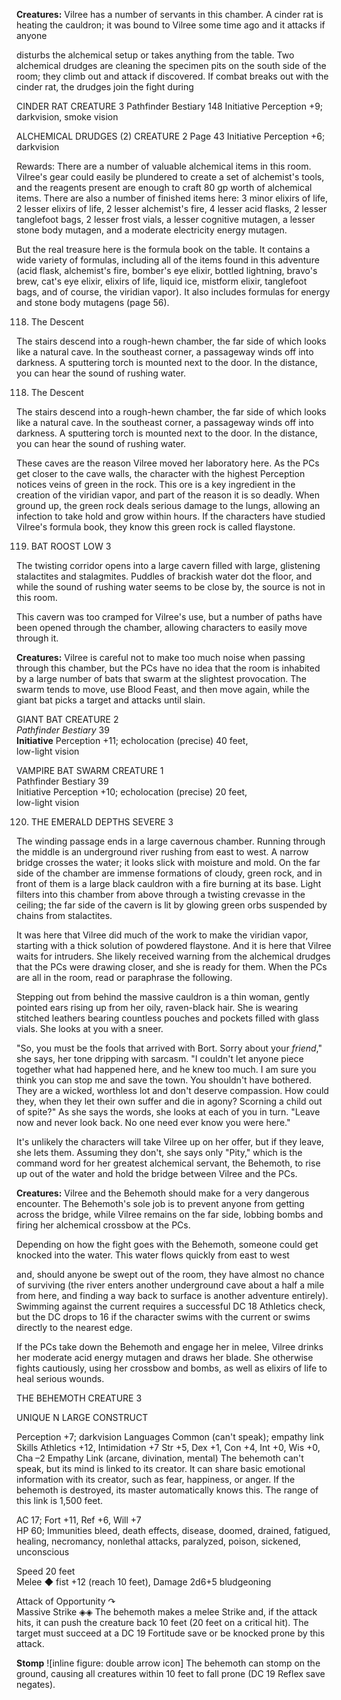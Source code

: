 
**Creatures:** Vilree has a number of servants in this chamber. A cinder rat is heating the cauldron; it was bound to Vilree some time ago and it attacks if anyone

disturbs the alchemical setup or takes
anything from the table. Two alchemical
drudges are cleaning the specimen pits on the
south side of the room; they climb out and
attack if discovered. If combat breaks out with
the cinder rat, the drudges join the fight during

CINDER RAT                        CREATURE 3
Pathfinder Bestiary 148
Initiative Perception +9; darkvision, smoke vision

ALCHEMICAL DRUDGES (2)                CREATURE 2
Page 43
Initiative Perception +6; darkvision

Rewards: There are a number of valuable alchemical items in this room. Vilree's gear could easily be plundered to create a set of alchemist's tools, and the reagents present are enough to craft 80 gp worth of alchemical items. There are also a number of finished items here: 3 minor elixirs of life, 2 lesser elixirs of life, 2 lesser alchemist's fire, 4 lesser acid flasks, 2 lesser tanglefoot bags, 2 lesser frost vials, a lesser cognitive mutagen, a lesser stone body mutagen, and a moderate electricity energy mutagen.

But the real treasure here is the formula book on the table. It contains a wide variety of formulas, including all of the items found in this adventure (acid flask, alchemist's fire, bomber's eye elixir, bottled lightning, bravo's brew, cat's eye elixir, elixirs of life, liquid ice, mistform elixir, tanglefoot bags, and of course, the viridian vapor). It also includes formulas for energy and stone body mutagens (page 56).

118. The Descent

The stairs descend into a rough-hewn chamber, the far side of which looks like a natural cave. In the southeast corner, a passageway winds off into darkness. A sputtering torch is mounted next to the door. In the distance, you can hear the sound of rushing water.

118. The Descent

The stairs descend into a rough-hewn chamber, the far side of which looks like a natural cave. In the southeast corner, a passageway winds off into darkness. A sputtering torch is mounted next to the door. In the distance, you can hear the sound of rushing water.

These caves are the reason Vilree moved her laboratory here. As the PCs get closer to the cave walls, the character with the highest Perception notices veins of green in the rock. This ore is a key ingredient in the creation of the viridian vapor, and part of the reason it is so deadly. When ground up, the green rock deals serious damage to the lungs, allowing an infection to take hold and grow within hours. If the characters have studied Vilree's formula book, they know this green rock is called flaystone.

119. BAT ROOST                                            LOW 3

The twisting corridor opens into a large cavern filled with large, glistening stalactites and stalagmites. Puddles of brackish water dot the floor, and while the sound of rushing water seems to be close by, the source is not in this room.

This cavern was too cramped for Vilree's use, but a number of paths have been opened through the chamber, allowing characters to easily move through it.

**Creatures:** Vilree is careful not to make too much noise when passing through this chamber, but the PCs have no idea that the room is inhabited by a large number of bats that swarm at the slightest provocation. The swarm tends to move, use Blood Feast, and then move again, while the giant bat picks a target and attacks until slain.

GIANT BAT                                CREATURE 2  
*Pathfinder Bestiary* 39  
**Initiative** Perception +11; echolocation (precise) 40 feet,  
low-light vision

VAMPIRE BAT SWARM                CREATURE 1  
Pathfinder Bestiary 39  
Initiative Perception +10; echolocation (precise) 20 feet,  
low-light vision

120. THE EMERALD DEPTHS                SEVERE 3

The winding passage ends in a large cavernous chamber. Running through the middle is an underground river rushing from east to west. A narrow bridge crosses the water; it looks slick with moisture and mold. On the far side of the chamber are immense formations of cloudy, green rock, and in front of them is a large black cauldron with a fire burning at its base. Light filters into this chamber from above through a twisting crevasse in the ceiling; the far side of the cavern is lit by glowing green orbs suspended by chains from stalactites.

It was here that Vilree did much of the work to make the viridian vapor, starting with a thick solution of powdered flaystone. And it is here that Vilree waits for intruders. She likely received warning from the alchemical drudges that the PCs were drawing closer, and she is ready for them. When the PCs are all in the room, read or paraphrase the following.

Stepping out from behind the massive cauldron is a thin woman, gently pointed ears rising up from her oily, raven-black hair. She is wearing stitched leathers bearing countless pouches and pockets filled with glass vials. She looks at you with a sneer.

"So, you must be the fools that arrived with Bort. Sorry about your *friend*," she says, her tone dripping with sarcasm. "I couldn't let anyone piece together what had happened here, and he knew too much. I am sure you think you can stop me and save the town. You shouldn't have bothered. They are a wicked, worthless lot and don't deserve compassion. How could they, when they let their own suffer and die in agony? Scorning a child out of spite?" As she says the words, she looks at each of you in turn. "Leave now and never look back. No one need ever know you were here."

It's unlikely the characters will take Vilree up on her offer, but if they leave, she lets them. Assuming they don't, she says only "Pity," which is the command word for her greatest alchemical servant, the Behemoth, to rise up out of the water and hold the bridge between Vilree and the PCs.

**Creatures:** Vilree and the Behemoth should make for a very dangerous encounter. The Behemoth's sole job is to prevent anyone from getting across the bridge, while Vilree remains on the far side, lobbing bombs and firing her alchemical crossbow at the PCs.

Depending on how the fight goes with the
Behemoth, someone could get knocked into the
water. This water flows quickly from east to west

and, should anyone be swept out of the room, they
have almost no chance of surviving (the river enters
another underground cave about a half a mile from
here, and finding a way back to surface is another
adventure entirely). Swimming against the current
requires a successful DC 18 Athletics check, but
the DC drops to 16 if the character swims with the
current or swims directly to the nearest edge.

If the PCs take down the Behemoth and engage her in melee, Vilree drinks her moderate acid energy mutagen and draws her blade. She otherwise fights cautiously, using her crossbow and bombs, as well as elixirs of life to heal serious wounds.

THE BEHEMOTH                CREATURE 3

UNIQUE  N  LARGE  CONSTRUCT

Perception +7; darkvision
Languages Common (can't speak); empathy link
Skills Athletics +12, Intimidation +7
Str +5, Dex +1, Con +4, Int +0, Wis +0, Cha –2
Empathy Link (arcane, divination, mental) The behemoth can't speak, but its mind is linked to its creator. It can share basic emotional information with its creator, such as fear, happiness, or anger. If the behemoth is destroyed, its master automatically knows this. The range of this link is 1,500 feet.

AC 17; Fort +11, Ref +6, Will +7  
HP 60; Immunities bleed, death effects, disease, doomed, drained, fatigued, healing, necromancy, nonlethal attacks, paralyzed, poison, sickened, unconscious

Speed 20 feet  
Melee ◆ fist +12 (reach 10 feet), Damage 2d6+5 bludgeoning

Attack of Opportunity ↷  
Massive Strike ◈◈ The behemoth makes a melee Strike and, if the attack hits, it can push the creature back 10 feet (20 feet on a critical hit). The target must succeed at a DC 19 Fortitude save or be knocked prone by this attack.

**Stomp** ![inline figure: double arrow icon] The behemoth can stomp on the ground, causing all creatures within 10 feet to fall prone (DC 19 Reflex save negates).

